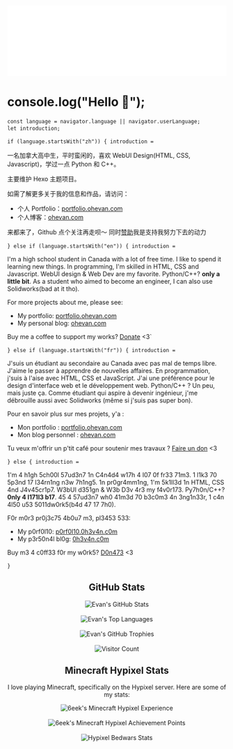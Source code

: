 <p align="center"> 
  <a href="https://ohevan.com">
    <img src="https://github.com/EvanNotFound/EvanNotFound/blob/main/assets/evan-logo-neon-webkit.svg">
  </a>
</p>



# console.log("Hello 👋");

```
const language = navigator.language || navigator.userLanguage;
let introduction;
```
```
if (language.startsWith("zh")) { introduction = 
``` 
一名加拿大高中生，平时蛮闲的，喜欢 WebUI Design(HTML, CSS, Javascript)，学过一点 Python 和 C++。

主要维护 Hexo 主题项目。

如需了解更多关于我的信息和作品，请访问：
- 个人 Portfolio：[portfolio.ohevan.com](https://portfolio.ohevan.com)
- 个人博客：[ohevan.com](https://ohevan.com)

来都来了，Github 点个关注再走呗～ 同时[赞助](/DONATE.md)我是支持我努力下去的动力


```
} else if (language.startsWith("en")) { introduction = 
```
I'm a high school student in Canada with a lot of free time. I like to spend it learning new things. In programming, I'm skilled in HTML, CSS and Javascript. WebUI design & Web Dev are my favorite. Python/C++? **only a little bit**. As a student who aimed to become an engineer, I can also use Solidworks(bad at it tho).

For more projects about me, please see:

- My portfolio: [portfolio.ohevan.com](https://portfolio.ohevan.com)
- My personal blog: [ohevan.com](https://ohevan.com)

Buy me a coffee to support my works? [Donate](/DONATE.md) <3`
```
} else if (language.startsWith("fr")) { introduction = 
```
J'suis un étudiant au secondaire au Canada avec pas mal de temps libre. J'aime le passer à apprendre de nouvelles affaires. En programmation, j'suis à l'aise avec HTML, CSS et JavaScript. J'ai une préférence pour le design d'interface web et le développement web. Python/C++ ? Un peu, mais juste ça. Comme étudiant qui aspire à devenir ingénieur, j'me débrouille aussi avec Solidworks (même si j'suis pas super bon).

Pour en savoir plus sur mes projets, y'a :

- Mon portfolio : [portfolio.ohevan.com](https://portfolio.ohevan.com)
- Mon blog personnel : [ohevan.com](https://ohevan.com)

Tu veux m'offrir un p'tit café pour soutenir mes travaux ? [Faire un don](/DONATE.md) <3

```
} else { introduction = 
```
1'm 4 h1gh 5ch00l 57ud3n7 1n C4n4d4 w17h 4 l07 0f fr33 71m3. 1 l1k3 70 5p3nd 17 l34rn1ng n3w 7h1ng5. 1n pr0gr4mm1ng, 1'm 5k1ll3d 1n HTML, CSS 4nd J4v45cr1p7. W3bUI d351gn & W3b D3v 4r3 my f4v0r173. Py7h0n/C++? **0nly 4 l171l3 b17**. 45 4 57ud3n7 wh0 41m3d 70 b3c0m3 4n 3ng1n33r, 1 c4n 4l50 u53 5011dw0rk5(b4d 47 17 7h0).

F0r m0r3 pr0j3c75 4b0u7 m3, pl3453 533:

- My p0rf0l10: [p0rf0l10.0h3v4n.c0m](https://portfolio.ohevan.com)
- My p3r50n4l bl0g: [0h3v4n.c0m](https://ohevan.com)

Buy m3 4 c0ff33 f0r my w0rk5? [D0n473](/DONATE.md) <3

```
}
```



<h2 align="center">GitHub Stats</h2>

<div align="center">
  <img src="https://github-readme-stats.vercel.app/api?username=EvanNotFound&show_icons=true&count_private=true&hide_border=true&theme=algolia" alt="Evan's GitHub Stats"/>
</div>

<br>

<div align="center">
  <img src="https://github-readme-stats.vercel.app/api/top-langs/?username=EvanNotFound&layout=compact&hide_border=true&theme=algolia" alt="Evan's Top Languages"/>
</div>

<br>

<div align="center">
  <img src="https://github-profile-trophy.vercel.app/?username=EvanNotFound&theme=algolia&column=4&margin-w=15&margin-h=15&no-frame=true" alt="Evan's GitHub Trophies"/>
</div>

<br>

<div align="center">
  <img src="https://profile-counter.glitch.me/{EvanNotFound}/count.svg" alt="Visitor Count" />
</div>


<h2 align="center">Minecraft Hypixel Stats</h2>

<p align="center">I love playing Minecraft, specifically on the Hypixel server. Here are some of my stats:</p>

<div align="center">
  <img width="500px" src="https://gen.plancke.io/exp/6eek.png" alt="6eek's Minecraft Hypixel Experience"/>
</div>

<br>

<div align="center">
  <img width="500px" src="https://gen.plancke.io/achievementPoints/6eek.png" alt="6eek's Minecraft Hypixel Achievement Points"/>
</div>

<br>

<div align="center">
  <img src="https://hypixel.paniek.de/signature/9056c9b7f68e4382b3387bb8d90b5e6f/general-tooltip" alt="Hypixel Bedwars Stats"/>
</div>


